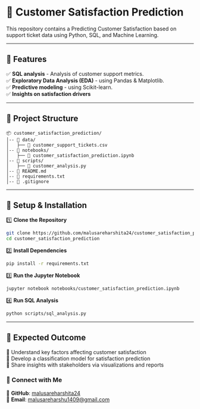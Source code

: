# 👥 Customer Satisfaction Prediction

This repository contains a Predicting Customer Satisfaction based on support ticket data using Python, SQL, and Machine Learning.

---

## 📌 Features  

✅ **SQL analysis** - Analysis of customer support metrics.  
✅ **Exploratory Data Analysis (EDA)** - using Pandas & Matplotlib.  
✅ **Predictive modeling** - using Scikit-learn.  
✅ **Insights on satisfaction drivers**  

---

## 📂 Project Structure  

```
📦 customer_satisfaction_prediction/  
│-- 📂 data/  
│   ├── 📜 customer_support_tickets.csv  
│-- 📂 notebooks/  
│   ├── 📜 customer_satisfaction_prediction.ipynb  
│-- 📂 scripts/  
│   ├── 📜 customer_analysis.py  
│-- 📜 README.md  
│-- 📜 requirements.txt  
│-- 📜 .gitignore  
```

---

## 🚀 Setup & Installation  

1️⃣ **Clone the Repository**  
```bash
git clone https://github.com/malusareharshita24/customer_satisfaction_prediction.git
cd customer_satisfaction_prediction
```

2️⃣ **Install Dependencies**  
```bash
pip install -r requirements.txt
```

3️⃣ **Run the Jupyter Notebook**  
```bash
jupyter notebook notebooks/customer_satisfaction_prediction.ipynb
```

4️⃣ **Run SQL Analysis**
```bash
python scripts/sql_analysis.py
```

---

## 📌 Expected Outcome  

🔹 Understand key factors affecting customer satisfaction  
🔹 Develop a classification model for satisfaction prediction  
🔹 Share insights with stakeholders via visualizations and reports

### 📧 Connect with Me  

💼 **GitHub**: [malusareharshita24](https://github.com/malusareharshita24)  
📩 **Email**: malusareharshu1409@gmail.com

